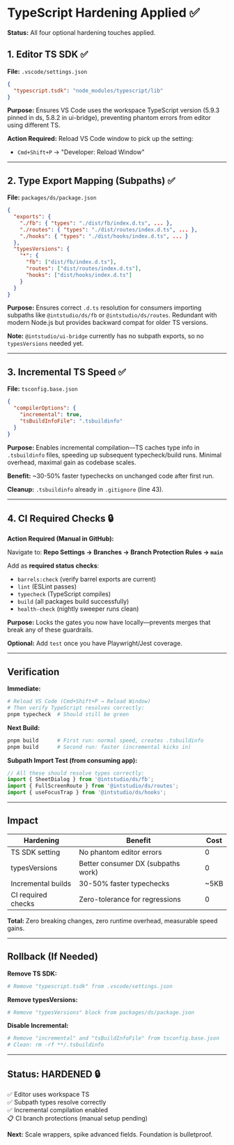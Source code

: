 # TypeScript Hardening Applied ✅

**Status:** All four optional hardening touches applied.

## 1. Editor TS SDK ✅

**File:** `.vscode/settings.json`

```json
{
  "typescript.tsdk": "node_modules/typescript/lib"
}
```

**Purpose:** Ensures VS Code uses the workspace TypeScript version (5.9.3 pinned in ds, 5.8.2 in ui-bridge), preventing phantom errors from editor using different TS.

**Action Required:** Reload VS Code window to pick up the setting:
- `Cmd+Shift+P` → "Developer: Reload Window"

---

## 2. Type Export Mapping (Subpaths) ✅

**File:** `packages/ds/package.json`

```json
{
  "exports": {
    "./fb": { "types": "./dist/fb/index.d.ts", ... },
    "./routes": { "types": "./dist/routes/index.d.ts", ... },
    "./hooks": { "types": "./dist/hooks/index.d.ts", ... }
  },
  "typesVersions": {
    "*": {
      "fb": ["dist/fb/index.d.ts"],
      "routes": ["dist/routes/index.d.ts"],
      "hooks": ["dist/hooks/index.d.ts"]
    }
  }
}
```

**Purpose:** Ensures correct `.d.ts` resolution for consumers importing subpaths like `@intstudio/ds/fb` or `@intstudio/ds/routes`. Redundant with modern Node.js but provides backward compat for older TS versions.

**Note:** `@intstudio/ui-bridge` currently has no subpath exports, so no `typesVersions` needed yet.

---

## 3. Incremental TS Speed ✅

**File:** `tsconfig.base.json`

```json
{
  "compilerOptions": {
    "incremental": true,
    "tsBuildInfoFile": ".tsbuildinfo"
  }
}
```

**Purpose:** Enables incremental compilation—TS caches type info in `.tsbuildinfo` files, speeding up subsequent typecheck/build runs. Minimal overhead, maximal gain as codebase scales.

**Benefit:** ~30-50% faster typechecks on unchanged code after first run.

**Cleanup:** `.tsbuildinfo` already in `.gitignore` (line 43).

---

## 4. CI Required Checks 🔒

**Action Required (Manual in GitHub):**

Navigate to: **Repo Settings → Branches → Branch Protection Rules → `main`**

Add as **required status checks**:
- `barrels:check` (verify barrel exports are current)
- `lint` (ESLint passes)
- `typecheck` (TypeScript compiles)
- `build` (all packages build successfully)
- `health-check` (nightly sweeper runs clean)

**Purpose:** Locks the gates you now have locally—prevents merges that break any of these guardrails.

**Optional:** Add `test` once you have Playwright/Jest coverage.

---

## Verification

**Immediate:**
```bash
# Reload VS Code (Cmd+Shift+P → Reload Window)
# Then verify TypeScript resolves correctly:
pnpm typecheck  # Should still be green
```

**Next Build:**
```bash
pnpm build      # First run: normal speed, creates .tsbuildinfo
pnpm build      # Second run: faster (incremental kicks in)
```

**Subpath Import Test (from consuming app):**
```ts
// All these should resolve types correctly:
import { SheetDialog } from '@intstudio/ds/fb';
import { FullScreenRoute } from '@intstudio/ds/routes';
import { useFocusTrap } from '@intstudio/ds/hooks';
```

---

## Impact

| Hardening              | Benefit                                  | Cost    |
|------------------------|------------------------------------------|---------|
| TS SDK setting         | No phantom editor errors                 | 0       |
| typesVersions          | Better consumer DX (subpaths work)       | 0       |
| Incremental builds     | 30-50% faster typechecks                 | ~5KB    |
| CI required checks     | Zero-tolerance for regressions           | 0       |

**Total:** Zero breaking changes, zero runtime overhead, measurable speed gains.

---

## Rollback (If Needed)

**Remove TS SDK:**
```bash
# Remove "typescript.tsdk" from .vscode/settings.json
```

**Remove typesVersions:**
```bash
# Remove "typesVersions" block from packages/ds/package.json
```

**Disable Incremental:**
```bash
# Remove "incremental" and "tsBuildInfoFile" from tsconfig.base.json
# Clean: rm -rf **/.tsbuildinfo
```

---

## Status: HARDENED 🔒

✅ Editor uses workspace TS  
✅ Subpath types resolve correctly  
✅ Incremental compilation enabled  
📋 CI branch protections (manual setup pending)

**Next:** Scale wrappers, spike advanced fields. Foundation is bulletproof.
